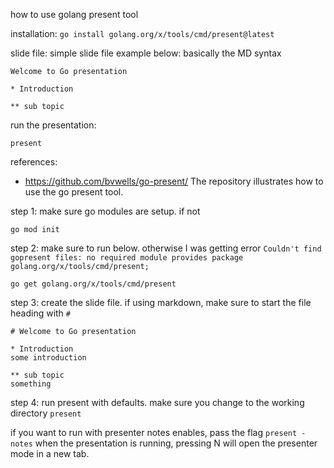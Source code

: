 


how to use golang present tool


installation: 
```go install golang.org/x/tools/cmd/present@latest```

slide file:
simple slide file example below: basically the MD syntax
```simple.slice
Welcome to Go presentation

* Introduction

** sub topic

```

run the presentation:
```
present 
```


references:
- https://github.com/bvwells/go-present/ The repository illustrates how to use the go present tool.



step 1: 
make sure go modules are setup. 
if not
```
go mod init
```

step 2: 
make sure to run below. otherwise I was getting error `Couldn't find gopresent files: no required module provides package golang.org/x/tools/cmd/present;`
```
go get golang.org/x/tools/cmd/present
```

step 3: create the slide file. if using markdown, make sure to start the file heading with `#`
```simple.slice
# Welcome to Go presentation

* Introduction
some introduction

** sub topic
something
```

step 4: run present with defaults. make sure you change to the working directory
`present`

if you want to run with presenter notes enables, pass the flag
`present -notes`
when the presentation is running, pressing N will open the presenter mode in a new tab.

